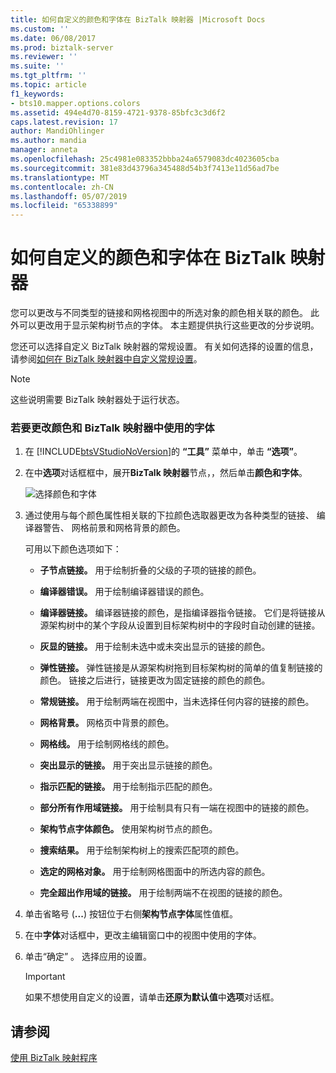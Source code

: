 ```yaml
---
title: 如何自定义的颜色和字体在 BizTalk 映射器 |Microsoft Docs
ms.custom: ''
ms.date: 06/08/2017
ms.prod: biztalk-server
ms.reviewer: ''
ms.suite: ''
ms.tgt_pltfrm: ''
ms.topic: article
f1_keywords:
- bts10.mapper.options.colors
ms.assetid: 494e4d70-8159-4721-9378-85bfc3c3d6f2
caps.latest.revision: 17
author: MandiOhlinger
ms.author: mandia
manager: anneta
ms.openlocfilehash: 25c4981e083352bbba24a6579083dc4023605cba
ms.sourcegitcommit: 381e83d43796a345488d54b3f7413e11d56ad7be
ms.translationtype: MT
ms.contentlocale: zh-CN
ms.lasthandoff: 05/07/2019
ms.locfileid: "65338899"
---
```

# <a name="how-to-customize-colors-and-font-in-biztalk-mapper"></a>如何自定义的颜色和字体在 BizTalk 映射器
您可以更改与不同类型的链接和网格视图中的所选对象的颜色相关联的颜色。 此外可以更改用于显示架构树节点的字体。 本主题提供执行这些更改的分步说明。  
  
 您还可以选择自定义 BizTalk 映射器的常规设置。 有关如何选择的设置的信息，请参阅[如何在 BizTalk 映射器中自定义常规设置](../core/how-to-customize-general-settings-in-biztalk-mapper.md)。  
  
> [!NOTE]
>  这些说明需要 BizTalk 映射器处于运行状态。  
  
### <a name="to-change-the-colors-and-font-used-in-biztalk-mapper"></a>若要更改颜色和 BizTalk 映射器中使用的字体  
  
1. 在 [!INCLUDE[btsVStudioNoVersion](../includes/btsvstudionoversion-md.md)]的 **“工具”** 菜单中，单击 **“选项”**。  
  
2. 在中**选项**对话框框中，展开**BizTalk 映射器**节点，，然后单击**颜色和字体**。  
  
    ![选择颜色和字体](../core/media/colorsfonts-options.gif "ColorsFonts_Options")  
  
3. 通过使用与每个颜色属性相关联的下拉颜色选取器更改为各种类型的链接、 编译器警告、 网格前景和网格背景的颜色。  
  
    可用以下颜色选项如下：  
  
   -   **子节点链接。** 用于绘制折叠的父级的子项的链接的颜色。  
  
   -   **编译器错误。** 用于绘制编译器错误的颜色。  
  
   -   **编译器链接。** 编译器链接的颜色，是指编译器指令链接。 它们是将链接从源架构树中的某个字段从设置到目标架构树中的字段时自动创建的链接。  
  
   -   **灰显的链接。** 用于绘制未选中或未突出显示的链接的颜色。  
  
   -   **弹性链接。** 弹性链接是从源架构树拖到目标架构树的简单的值复制链接的颜色。 链接之后进行，链接更改为固定链接的颜色的颜色。  
  
   -   **常规链接。** 用于绘制两端在视图中，当未选择任何内容的链接的颜色。  
  
   -   **网格背景。** 网格页中背景的颜色。  
  
   -   **网格线。** 用于绘制网格线的颜色。  
  
   -   **突出显示的链接。** 用于突出显示链接的颜色。  
  
   -   **指示匹配的链接。** 用于绘制指示匹配的颜色。  
  
   -   **部分所有作用域链接。** 用于绘制具有只有一端在视图中的链接的颜色。  
  
   -   **架构节点字体颜色。** 使用架构树节点的颜色。  
  
   -   **搜索结果。** 用于绘制架构树上的搜索匹配项的颜色。  
  
   -   **选定的网格对象。** 用于绘制网格图面中的所选内容的颜色。  
  
   -   **完全超出作用域的链接。** 用于绘制两端不在视图的链接的颜色。  
  
4. 单击省略号 (**...**) 按钮位于右侧**架构节点字体**属性值框。  
  
5. 在中**字体**对话框中，更改主编辑窗口中的视图中使用的字体。  
  
6. 单击“确定” 。 选择应用的设置。  
  
   > [!IMPORTANT]
   >  如果不想使用自定义的设置，请单击**还原为默认值**中**选项**对话框。  
  
## <a name="see-also"></a>请参阅  
 [使用 BizTalk 映射程序](../core/using-biztalk-mapper.md)